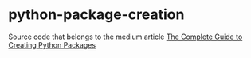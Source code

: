 # python-package-creation
Source code that belongs to the medium article [The Complete Guide to Creating Python Packages](https://betterprogramming.pub/the-complete-guide-to-creating-python-packages-3ecb150a1a43?source=friends_link&sk=39a6b5fbf207f40933bf915be838b5e4)
